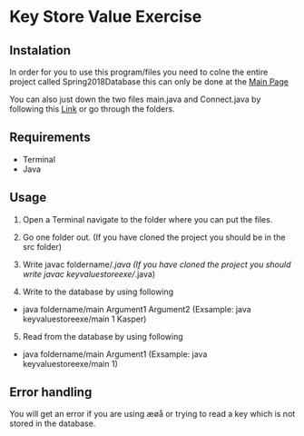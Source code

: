 # Key Store Value Exercise

## Instalation
In order for you to use this program/files you need to colne the entire project called Spring2018Database this can only be done at the [Main Page](https://github.com/philliphb/Spring2018Database)

You can also just down the two files main.java and Connect.java by following this [Link](https://github.com/philliphb/Spring2018Database/tree/master/KeyValueStoreExercise/KeyValueStoreExe/src/keyvaluestoreexe) or go through the folders.

## Requirements
  - Terminal
  - Java

## Usage
1. Open a Terminal navigate to the folder where you can put the files.

2. Go one folder out. (If you have cloned the project you should be in the src folder)

3. Write javac foldername/*.java (If you have cloned the project you should write javac keyvaluestoreexe/*.java)

4. Write to the database by using following
  - java foldername/main Argument1 Argument2 (Exsample: java keyvaluestoreexe/main 1 Kasper)

5. Read from the database by using following
  - java foldername/main Argument1 (Exsample: java keyvaluestoreexe/main 1)

## Error handling
You will get an error if you are using æøå or trying to read a key which is not stored in the database.
